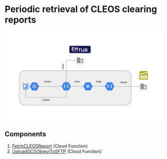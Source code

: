 # Periodic retrieval of CLEOS clearing reports

![Architecture](architecture.svg)

## Components

1. [FetchCLEOSReport](fetch-cleos-report) (Cloud Function)
2. [UploadGCSObjectToSFTP](upload-gcs-object-sftp) (Cloud Function)